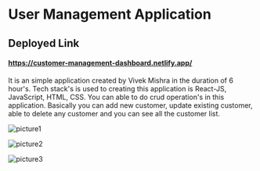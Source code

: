 # User Management Application

## Deployed Link

#### https://customer-management-dashboard.netlify.app/

It is an simple application created by Vivek Mishra in the duration of 6 hour's. Tech stack's is used to creating this application is React-JS, JavaScript, HTML, CSS. You can able to do crud operation's in this application. Basically you can add new customer, update existing customer, able to delete any customer and you can see all the customer list.

![picture1](https://github.com/mishravivek09/UserManagement/assets/100134407/23bb3dee-2bf2-4631-84ff-1a0d9be764e6)

![picture2](https://github.com/mishravivek09/UserManagement/assets/100134407/69990aa9-4e15-4046-b4a5-6200ad65f289)

![picture3](https://github.com/mishravivek09/UserManagement/assets/100134407/9640a034-7f73-44e6-bc3f-96e603510553)
